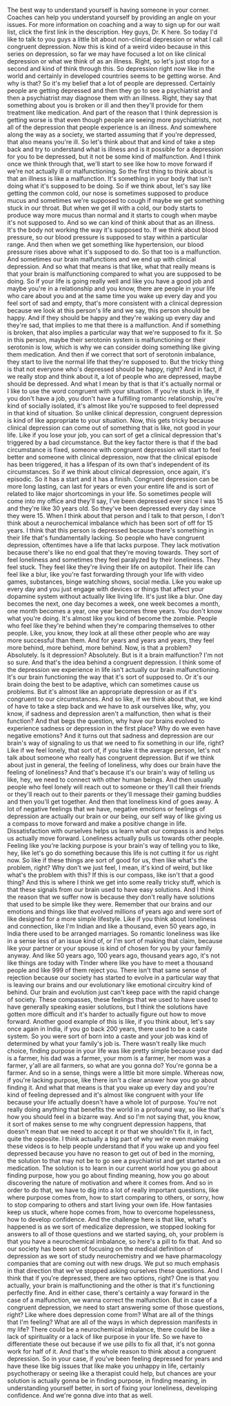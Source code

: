  The best way to understand yourself is having someone in your corner. Coaches can help you understand yourself by providing an angle on your issues. For more information on coaching and a way to sign up for our wait list, click the first link in the description. Hey guys, Dr. K here. So today I'd like to talk to you guys a little bit about non-clinical depression or what I call congruent depression. Now this is kind of a weird video because in this series on depression, so far we may have focused a lot on like clinical depression or what we think of as an illness. Right, so let's just stop for a second and kind of think through this. So depression right now like in the world and certainly in developed countries seems to be getting worse. And why is that? So it's my belief that a lot of people are depressed. Certainly people are getting depressed and then they go to see a psychiatrist and then a psychiatrist may diagnose them with an illness. Right, they say that something about you is broken or ill and then they'll provide for them treatment like medication. And part of the reason that I think depression is getting worse is that even though people are seeing more psychiatrists, not all of the depression that people experience is an illness. And somewhere along the way as a society, we started assuming that if you're depressed, that also means you're ill. So let's think about that and kind of take a step back and try to understand what is illness and is it possible for a depression for you to be depressed, but it not be some kind of malfunction. And I think once we think through that, we'll start to see like how to move forward if we're not actually ill or malfunctioning. So the first thing to think about is that an illness is like a malfunction. It's something in your body that isn't doing what it's supposed to be doing. So if we think about, let's say like getting the common cold, our nose is sometimes supposed to produce mucus and sometimes we're supposed to cough if maybe we get something stuck in our throat. But when we get ill with a cold, our body starts to produce way more mucus than normal and it starts to cough when maybe it's not supposed to. And so we can kind of think about that as an illness. It's the body not working the way it's supposed to. If we think about blood pressure, so our blood pressure is supposed to stay within a particular range. And then when we get something like hypertension, our blood pressure rises above what it's supposed to do. So that too is a malfunction. And sometimes our brain malfunctions and we end up with clinical depression. And so what that means is that like, what that really means is that your brain is malfunctioning compared to what you are supposed to be doing. So if your life is going really well and like you have a good job and maybe you're in a relationship and you know, there are people in your life who care about you and at the same time you wake up every day and you feel sort of sad and empty, that's more consistent with a clinical depression because we look at this person's life and we say, this person should be happy. And if they should be happy and they're waking up every day and they're sad, that implies to me that there is a malfunction. And if something is broken, that also implies a particular way that we're supposed to fix it. So in this person, maybe their serotonin system is malfunctioning or their serotonin is low, which is why we can consider doing something like giving them medication. And then if we correct that sort of serotonin imbalance, they start to live the normal life that they're supposed to. But the tricky thing is that not everyone who's depressed should be happy, right? And in fact, if we really stop and think about it, a lot of people who are depressed, maybe should be depressed. And what I mean by that is that it's actually normal or I like to use the word congruent with your situation. If you're stuck in life, if you don't have a job, you don't have a fulfilling romantic relationship, you're kind of socially isolated, it's almost like you're supposed to feel depressed in that kind of situation. So unlike clinical depression, congruent depression is kind of like appropriate to your situation. Now, this gets tricky because clinical depression can come out of something that is like, not good in your life. Like if you lose your job, you can sort of get a clinical depression that's triggered by a bad circumstance. But the key factor there is that if the bad circumstance is fixed, someone with congruent depression will start to feel better and someone with clinical depression, now that the clinical episode has been triggered, it has a lifespan of its own that's independent of its circumstances. So if we think about clinical depression, once again, it's episodic. So it has a start and it has a finish. Congruent depression can be more long lasting, can last for years or even your entire life and is sort of related to like major shortcomings in your life. So sometimes people will come into my office and they'll say, I've been depressed ever since I was 15 and they're like 30 years old. So they've been depressed every day since they were 15. When I think about that person and I talk to that person, I don't think about a neurochemical imbalance which has been sort of off for 15 years. I think that this person is depressed because there's something in their life that's fundamentally lacking. So people who have congruent depression, oftentimes have a life that lacks purpose. They lack motivation because there's like no end goal that they're moving towards. They sort of feel loneliness and sometimes they feel paralyzed by their loneliness. They feel stuck. They feel like they're living their life on autopilot. Their life can feel like a blur, like you're fast forwarding through your life with video games, substances, binge watching shows, social media. Like you wake up every day and you just engage with devices or things that affect your dopamine system without actually like living life. It's just like a blur. One day becomes the next, one day becomes a week, one week becomes a month, one month becomes a year, one year becomes three years. You don't know what you're doing. It's almost like you kind of become the zombie. People who feel like they're behind when they're comparing themselves to other people. Like, you know, they look at all these other people who are way more successful than them. And for years and years and years, they feel more behind, more behind, more behind. Now, is that a problem? Absolutely. Is it depression? Absolutely. But is it a brain malfunction? I'm not so sure. And that's the idea behind a congruent depression. I think some of the depression we experience in life isn't actually our brain malfunctioning. It's our brain functioning the way that it's sort of supposed to. Or it's our brain doing the best to be adaptive, which can sometimes cause us problems. But it's almost like an appropriate depression or as if it's congruent to our circumstances. And so like, if we think about that, we kind of have to take a step back and we have to ask ourselves like, why, you know, if sadness and depression aren't a malfunction, then what is their function? And that begs the question, why have our brains evolved to experience sadness or depression in the first place? Why do we even have negative emotions? And it turns out that sadness and depression are our brain's way of signaling to us that we need to fix something in our life, right? Like if we feel lonely, that sort of, if you take it the average person, let's not talk about someone who really has congruent depression. But if we think about just in general, the feeling of loneliness, why does our brain have the feeling of loneliness? And that's because it's our brain's way of telling us like, hey, we need to connect with other human beings. And then usually people who feel lonely will reach out to someone or they'll call their friends or they'll reach out to their parents or they'll message their gaming buddies and then you'll get together. And then that loneliness kind of goes away. A lot of negative feelings that we have, negative emotions or feelings of depression are actually our brain or our being, our self way of like giving us a compass to move forward and make a positive change in life. Dissatisfaction with ourselves helps us learn what our compass is and helps us actually move forward. Loneliness actually pulls us towards other people. Feeling like you're lacking purpose is your brain's way of telling you to like, hey, like let's go do something because this life is not cutting it for us right now. So like if these things are sort of good for us, then like what's the problem, right? Why don't we just feel, I mean, it's kind of weird, but like what's the problem with this? If this is our compass, like isn't that a good thing? And this is where I think we get into some really tricky stuff, which is that these signals from our brain used to have easy solutions. And I think the reason that we suffer now is because they don't really have solutions that used to be simple like they were. Remember that our brains and our emotions and things like that evolved millions of years ago and were sort of like designed for a more simple lifestyle. Like if you think about loneliness and connection, like I'm Indian and like a thousand, even 50 years ago, in India there used to be arranged marriages. So romantic loneliness was like in a sense less of an issue kind of, or I'm sort of making that claim, because like your partner or your spouse is kind of chosen for you by your family anyway. And like 50 years ago, 100 years ago, thousand years ago, it's not like things are today with Tinder where like you have to meet a thousand people and like 999 of them reject you. There isn't that same sense of rejection because our society has started to evolve in a particular way that is leaving our brains and our evolutionary like emotional circuitry kind of behind. Our brain and evolution just can't keep pace with the rapid change of society. These compasses, these feelings that we used to have used to have generally speaking easier solutions, but I think the solutions have gotten more difficult and it's harder to actually figure out how to move forward. Another good example of this is like, if you think about, let's say once again in India, if you go back 200 years, there used to be a caste system. So you were sort of born into a caste and your job was kind of determined by what your family's job is. There wasn't really like much choice, finding purpose in your life was like pretty simple because your dad is a farmer, his dad was a farmer, your mom is a farmer, her mom was a farmer, y'all are all farmers, so what are you gonna do? You're gonna be a farmer. And so in a sense, things were a little bit more simple. Whereas now, if you're lacking purpose, like there isn't a clear answer how you go about finding it. And what that means is that you wake up every day and you're kind of feeling depressed and it's almost like congruent with your life because your life actually doesn't have a whole lot of purpose. You're not really doing anything that benefits the world in a profound way, so like that's how you should feel in a bizarre way. And so I'm not saying that, you know, it sort of makes sense to me why congruent depression happens, that doesn't mean that we need to accept it or that we shouldn't fix it, in fact, quite the opposite. I think actually a big part of why we're even making these videos is to help people understand that if you wake up and you feel depressed because you have no reason to get out of bed in the morning, the solution to that may not be to go see a psychiatrist and get started on a medication. The solution is to learn in our current world how you go about finding purpose, how you go about finding meaning, how you go about discovering the nature of motivation and where it comes from. And so in order to do that, we have to dig into a lot of really important questions, like where purpose comes from, how to start comparing to others, or sorry, how to stop comparing to others and start living your own life. How fantasies keep us stuck, where hope comes from, how to overcome hopelessness, how to develop confidence. And the challenge here is that like, what's happened is as we sort of medicalize depression, we stopped looking for answers to all of those questions and we started saying, oh, your problem is that you have a neurochemical imbalance, so here's a pill to fix that. And so our society has been sort of focusing on the medical definition of depression as we sort of study neurochemistry and we have pharmacology companies that are coming out with new drugs. We put so much emphasis in that direction that we've stopped asking ourselves these questions. And I think that if you're depressed, there are two options, right? One is that you actually, your brain is malfunctioning and the other is that it's functioning perfectly fine. And in either case, there's certainly a way forward in the case of a malfunction, we wanna correct the malfunction. But in case of a congruent depression, we need to start answering some of those questions, right? Like where does depression come from? What are all of the things that I'm feeling? What are all of the ways in which depression manifests in my life? There could be a neurochemical imbalance, there could be like a lack of spirituality or a lack of like purpose in your life. So we have to differentiate these out because if we use pills to fix all that, it's not gonna work for half of it. And that's the whole reason to think about a congruent depression. So in your case, if you've been feeling depressed for years and have these like big issues that like make you unhappy in life, certainly psychotherapy or seeing like a therapist could help, but chances are your solution is actually gonna be in finding purpose, in finding meaning, in understanding yourself better, in sort of fixing your loneliness, developing confidence. And we're gonna dive into that as well.